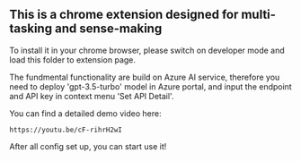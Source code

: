 ## This is a chrome extension designed for multi-tasking and sense-making 

To install it in your chrome browser, please switch on developer mode and load this folder to extension page. 

The fundmental functionality are build on Azure AI service, therefore you need to deploy 'gpt-3.5-turbo' model in Azure portal, and input the endpoint and API key in context menu 'Set API Detail'. 

You can find a detailed demo video here: 

`https://youtu.be/cF-rihrH2wI`

After all config set up, you can start use it!